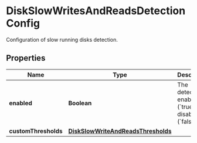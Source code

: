 

# DiskSlowWritesAndReadsDetectionConfig

Configuration of slow running disks detection.

## Properties

| Name | Type | Description | Notes |
|------------ | ------------- | ------------- | -------------|
|**enabled** | **Boolean** | The detection is enabled (&#x60;true&#x60;) or disabled (&#x60;false&#x60;). |  |
|**customThresholds** | [**DiskSlowWriteAndReadsThresholds**](DiskSlowWriteAndReadsThresholds.md) |  |  [optional] |



